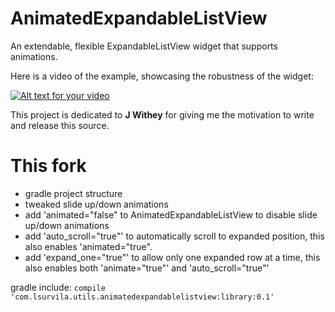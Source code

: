 AnimatedExpandableListView
==========================

An extendable, flexible ExpandableListView widget that supports animations.

Here is a video of the example, showcasing the robustness of the widget:

[![Alt text for your video](http://img.youtube.com/vi/J7rcFRKvpyY/0.jpg)](http://www.youtube.com/watch?v=J7rcFRKvpyY)

This project is dedicated to <strong>J Withey</strong> for giving me the motivation to write and release this source.

This fork
==========================

- gradle project structure
- tweaked slide up/down animations
- add 'animated="false" to AnimatedExpandableListView to disable slide up/down animations
- add 'auto_scroll="true"' to automatically scroll to expanded position, this also enables 'animated="true".
- add 'expand_one="true"' to allow only one expanded row at a time, this also enables both 'animate="true"' and
'auto_scroll="true"' 

gradle include:
<code>compile 'com.lsurvila.utils.animatedexpandablelistview:library:0.1'</code>

